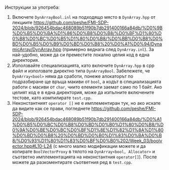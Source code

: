 Инструкции за употреба:
1. Включете `DynArrayBool.inl` на подходящо място в `DynArray.hpp` от лекциите
https://github.com/peshe/FMI-SDP-2024/blob/926454bdac468089b51f90b7db291400166a84db/%D0%9B%D0%B5%D0%BA%D1%86%D0%B8%D0%B8/%D0%BF%D1%80%D0%B8%D0%BC%D0%B5%D1%80%D0%B8/%D0%BB%D0%B8%D0%BD%D0%B5%D0%B9%D0%BD%D0%B8%20%D0%A1%D0%94/DynamicArray/DynArray.hpp
(примерно веднага след `DynArray.inl`). За най-удобно, може да си преместите локално целия код в
една директория.
2. Използвайте специализацията, като включите `DynArray.hpp` в cpp файл и използвате директно типа
`DynArrayBool`. Забележете, че `DynArray<bool>` няма да сработи, понеже алокаторът по подразбиране
ще връща макиви от `bool`, а кодът в специализацията работи с масиви от `char`, чиито елементи
заемат само по 1 байт. Ако целият код е в една директория, може да изпълните включените тестове,
като компилирате `test.cpp`.
3. Неконстантният `operator []` не е имплементиран тук, но ако искате да видите как се прави,
погледнете
https://github.com/peshe/FMI-SDP-2024/blob/926454bdac468089b51f90b7db291400166a84db/%D0%A1%D0%B5%D0%BC%D0%B8%D0%BD%D0%B0%D1%80%D0%B8/%D0%9A%D0%BE%D0%BC%D0%BF%D1%8E%D1%82%D1%8A%D1%80%D0%BD%D0%B8%20%D0%BD%D0%B0%D1%83%D0%BA%D0%B8/%D0%93%D1%80%D1%83%D0%BF%D0%B0%202/Week_03/boolvector.hpp#L10-L24
(с много малко модификации можете и да копирате `BoolVectorProxy` в тялото на
`DynArray<bool, Allocator>` и съответно имплементацията на неконстантния `operator[]`). После можете
да разкоментирате съответния ред в `test.cpp`.